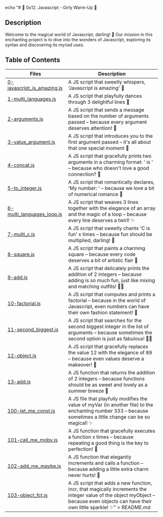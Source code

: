 echo "# 🌸 0x12. Javascript - Girly Warm-Up 🌸

## Description
Welcome to the magical world of Javascript, darling! 🎀 Our mission in this enchanting project is to dive into the wonders of Javascript, exploring its syntax and discovering its myriad uses.

## Table of Contents
Files | Description
----- | -----------
[0-javascript_is_amazing.js](./0-javascript_is_amazing.js) | A JS script that sweetly whispers, 'Javascript is amazing' 💖
[1-multi_languages.js](./1-multi_languages.js) | A JS script that playfully dances through 3 delightful lines 🌈
[2-arguments.js](./2-arguments.js) | A JS script that sends a message based on the number of arguments passed – because every argument deserves attention! 🎤
[3-value_argument.js](./3-value_argument.js) | A JS script that introduces you to the first argument passed – it's all about that one special moment 💬
[4-concat.js](./4-concat.js) | A JS script that gracefully prints two arguments in a charming format: ' is ' – because who doesn't love a good connection? 💑
[5-to_integer.js](./5-to_integer.js) | A JS script that romantically declares, 'My number: <first argument converted into an integer>' – because we love a bit of numerical romance 💌
[6-multi_languages_loop.js](./6-multi_languages_loop.js) | A JS script that weaves 3 lines together with the elegance of an array and the magic of a loop – because every line deserves a twirl! ✨
[7-multi_c.js](./7-multi_c.js) | A JS script that sweetly chants 'C is fun' x times – because fun should be multiplied, darling! 🎉
[8-square.js](./8-square.js) | A JS script that paints a charming square – because every code deserves a bit of artistic flair 🎨
[9-add.js](./9-add.js) | A JS script that delicately prints the addition of 2 integers – because adding is so much fun, just like mixing and matching outfits! 👗👠
[10-factorial.js](./10-factorial.js) | A JS script that computes and prints a factorial – because in the world of Javascript, even numbers can have their own fashion statement! 👑
[11-second_biggest.js](./11-second_biggest.js) | A JS script that searches for the second biggest integer in the list of arguments – because sometimes the second option is just as fabulous! 💁‍♀️
[12-object.js](./12-object.js) | A JS script that gracefully replaces the value 12 with the elegance of 89 – because even values deserve a makeover! 💅
[13-add.js](./13-add.js) | A JS function that returns the addition of 2 integers – because functions should be as sweet and lovely as a summer breeze 🌸
[100-let_me_const.js](./100-let_me_const.js) | A JS file that playfully modifies the value of myVar (in another file) to the enchanting number 333 – because sometimes a little change can be so magical! ✨
[101-call_me_moby.js](./101-call_me_moby.js) | A JS function that gracefully executes a function x times – because repeating a good thing is the key to perfection! 🔁
[102-add_me_maybe.js](./102-add_me_maybe.js) | A JS function that elegantly increments and calls a function – because adding a little extra charm never hurts! 💖
[103-object_fct.js](./103-object_fct.js) | A JS script that adds a new function, incr, that magically increments the integer value of the object myObject – because even objects can have their own little sparkle! ✨" > README.md
